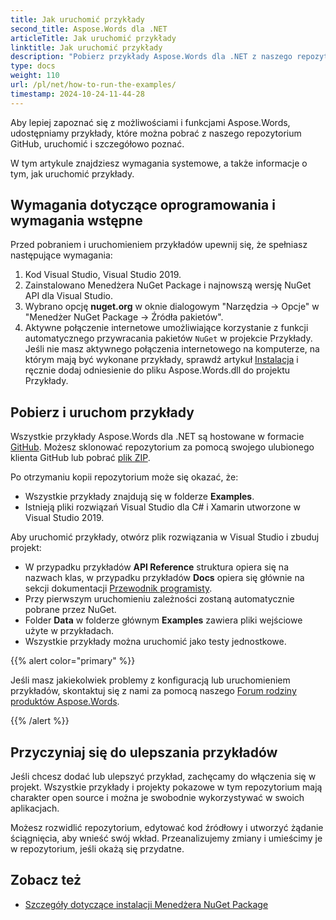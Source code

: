 ```yaml
---
title: Jak uruchomić przykłady
second_title: Aspose.Words dla .NET
articleTitle: Jak uruchomić przykłady
linktitle: Jak uruchomić przykłady
description: "Pobierz przykłady Aspose.Words dla .NET z naszego repozytorium GitHub i dowiedz się, jak je uruchomić, aby lepiej poznać możliwości i funkcje Aspose.Words za pomocą C#."
type: docs
weight: 110
url: /pl/net/how-to-run-the-examples/
timestamp: 2024-10-24-11-44-28
---
```


Aby lepiej zapoznać się z możliwościami i funkcjami Aspose.Words, udostępniamy przykłady, które można pobrać z naszego repozytorium GitHub, uruchomić i szczegółowo poznać.

W tym artykule znajdziesz wymagania systemowe, a także informacje o tym, jak uruchomić przykłady.

## Wymagania dotyczące oprogramowania i wymagania wstępne

Przed pobraniem i uruchomieniem przykładów upewnij się, że spełniasz następujące wymagania:

1. Kod Visual Studio, Visual Studio 2019.
2. Zainstalowano Menedżera NuGet Package i najnowszą wersję NuGet API dla Visual Studio.
3. Wybrano opcję **nuget.org** w oknie dialogowym "Narzędzia → Opcje" w "Menedżer NuGet Package → Źródła pakietów".
4. Aktywne połączenie internetowe umożliwiające korzystanie z funkcji automatycznego przywracania pakietów `NuGet` w projekcie Przykłady. Jeśli nie masz aktywnego połączenia internetowego na komputerze, na którym mają być wykonane przykłady, sprawdź artykuł [Instalacja](/words/pl/net/installation/) i ręcznie dodaj odniesienie do pliku Aspose.Words.dll do projektu Przykłady.

## Pobierz i uruchom przykłady

Wszystkie przykłady Aspose.Words dla .NET są hostowane w formacie [GitHub](https://github.com/aspose-words/Aspose.Words-for-.NET). Możesz sklonować repozytorium za pomocą swojego ulubionego klienta GitHub lub pobrać [plik ZIP](https://github.com/aspose-words/Aspose.Words-for-.NET/archive/master.zip).

Po otrzymaniu kopii repozytorium może się okazać, że:

- Wszystkie przykłady znajdują się w folderze **Examples**.
- Istnieją pliki rozwiązań Visual Studio dla C# i Xamarin utworzone w Visual Studio 2019.

Aby uruchomić przykłady, otwórz plik rozwiązania w Visual Studio i zbuduj projekt:

- W przypadku przykładów **API Reference** struktura opiera się na nazwach klas, w przypadku przykładów **Docs** opiera się głównie na sekcji dokumentacji [Przewodnik programisty](/words/pl/net/developer-guide/).
- Przy pierwszym uruchomieniu zależności zostaną automatycznie pobrane przez NuGet.
- Folder **Data** w folderze głównym **Examples** zawiera pliki wejściowe użyte w przykładach.
- Wszystkie przykłady można uruchomić jako testy jednostkowe.

{{% alert color="primary" %}}

Jeśli masz jakiekolwiek problemy z konfiguracją lub uruchomieniem przykładów, skontaktuj się z nami za pomocą naszego [Forum rodziny produktów Aspose.Words](https://forum.aspose.com/c/words/8).

{{% /alert %}}

## Przyczyniaj się do ulepszania przykładów

Jeśli chcesz dodać lub ulepszyć przykład, zachęcamy do włączenia się w projekt. Wszystkie przykłady i projekty pokazowe w tym repozytorium mają charakter open source i można je swobodnie wykorzystywać w swoich aplikacjach.

Możesz rozwidlić repozytorium, edytować kod źródłowy i utworzyć żądanie ściągnięcia, aby wnieść swój wkład. Przeanalizujemy zmiany i umieścimy je w repozytorium, jeśli okażą się przydatne.

## Zobacz też

- [Szczegóły dotyczące instalacji Menedżera NuGet Package](https://docs.microsoft.com/nuget/guides/install-nuget)
